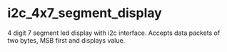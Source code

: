 # i2c_4x7_segment_display
4 digit 7 segment led display with i2c interface. Accepts data packets of two bytes, MSB first and displays value.

